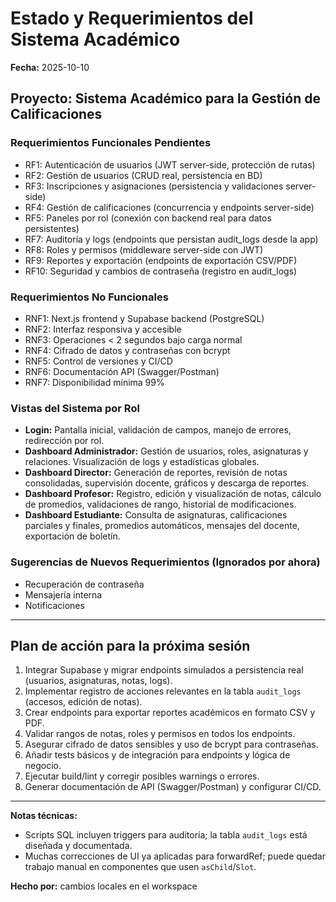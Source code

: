 # Estado y Requerimientos del Sistema Académico

**Fecha:** 2025-10-10

## Proyecto: Sistema Académico para la Gestión de Calificaciones

### Requerimientos Funcionales Pendientes
- RF1: Autenticación de usuarios (JWT server-side, protección de rutas)
- RF2: Gestión de usuarios (CRUD real, persistencia en BD)
- RF3: Inscripciones y asignaciones (persistencia y validaciones server-side)
- RF4: Gestión de calificaciones (concurrencia y endpoints server-side)
- RF5: Paneles por rol (conexión con backend real para datos persistentes)
- RF7: Auditoría y logs (endpoints que persistan audit_logs desde la app)
- RF8: Roles y permisos (middleware server-side con JWT)
- RF9: Reportes y exportación (endpoints de exportación CSV/PDF)
- RF10: Seguridad y cambios de contraseña (registro en audit_logs)

### Requerimientos No Funcionales
- RNF1: Next.js frontend y Supabase backend (PostgreSQL)
- RNF2: Interfaz responsiva y accesible
- RNF3: Operaciones < 2 segundos bajo carga normal
- RNF4: Cifrado de datos y contraseñas con bcrypt
- RNF5: Control de versiones y CI/CD
- RNF6: Documentación API (Swagger/Postman)
- RNF7: Disponibilidad mínima 99%

### Vistas del Sistema por Rol
- **Login:** Pantalla inicial, validación de campos, manejo de errores, redirección por rol.
- **Dashboard Administrador:** Gestión de usuarios, roles, asignaturas y relaciones. Visualización de logs y estadísticas globales.
- **Dashboard Director:** Generación de reportes, revisión de notas consolidadas, supervisión docente, gráficos y descarga de reportes.
- **Dashboard Profesor:** Registro, edición y visualización de notas, cálculo de promedios, validaciones de rango, historial de modificaciones.
- **Dashboard Estudiante:** Consulta de asignaturas, calificaciones parciales y finales, promedios automáticos, mensajes del docente, exportación de boletín.

### Sugerencias de Nuevos Requerimientos (Ignorados por ahora)
- Recuperación de contraseña
- Mensajería interna
- Notificaciones

---

## Plan de acción para la próxima sesión
1. Integrar Supabase y migrar endpoints simulados a persistencia real (usuarios, asignaturas, notas, logs).
2. Implementar registro de acciones relevantes en la tabla `audit_logs` (accesos, edición de notas).
3. Crear endpoints para exportar reportes académicos en formato CSV y PDF.
4. Validar rangos de notas, roles y permisos en todos los endpoints.
5. Asegurar cifrado de datos sensibles y uso de bcrypt para contraseñas.
6. Añadir tests básicos y de integración para endpoints y lógica de negocio.
7. Ejecutar build/lint y corregir posibles warnings o errores.
8. Generar documentación de API (Swagger/Postman) y configurar CI/CD.

---

**Notas técnicas:**
- Scripts SQL incluyen triggers para auditoría; la tabla `audit_logs` está diseñada y documentada.
- Muchas correcciones de UI ya aplicadas para forwardRef; puede quedar trabajo manual en componentes que usen `asChild`/`Slot`.

**Hecho por:** cambios locales en el workspace
